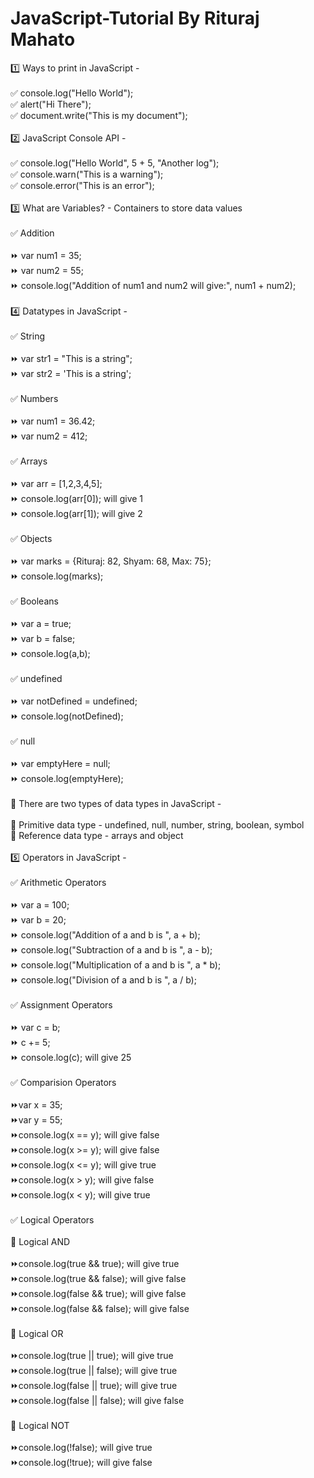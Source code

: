 # JavaScript-Tutorial By Rituraj Mahato

1️⃣ Ways to print in JavaScript - <br><br> 
✅ console.log("Hello World"); <br>
✅ alert("Hi There"); <br>
✅ document.write("This is my document"); <br>
<br>
2️⃣ JavaScript Console API - <br><br> 
✅ console.log("Hello World", 5 + 5, "Another log"); <br>
✅ console.warn("This is a warning"); <br>
✅ console.error("This is an error"); <br>
<br>
3️⃣ What are Variables? - Containers to store data values <br><br> 
✅ Addition <br>
<br>
⏩ var num1 = 35; <br>
⏩ var num2 = 55; <br>
⏩ console.log("Addition of num1 and num2 will give:", num1 + num2); <br>
<br>
4️⃣ Datatypes in JavaScript - <br><br>
✅ String <br>
<br>
⏩ var str1 = "This is a string"; <br>
⏩ var str2 = 'This is a string'; <br>
<br>
✅ Numbers <br>
<br>
⏩ var num1 = 36.42; <br>
⏩ var num2 = 412;<br>
<br>
✅ Arrays <br>
<br>
⏩ var arr = [1,2,3,4,5]; <br>
⏩ console.log(arr[0]); will give 1 <br>
⏩ console.log(arr[1]); will give 2 <br>
<br>
✅ Objects <br>
<br>
⏩ var marks = {Rituraj: 82, Shyam: 68, Max: 75}; <br>
⏩ console.log(marks); <br>
<br>
✅ Booleans <br>
<br>
⏩ var a = true; <br>
⏩ var b = false; <br>
⏩ console.log(a,b); <br>
<br>
✅ undefined <br>
<br>
⏩ var notDefined = undefined; <br>
⏩ console.log(notDefined); <br>
<br>
✅ null <br>
<br>
⏩ var emptyHere = null; <br>
⏩ console.log(emptyHere); <br>
<br>
📍 There are two types of data types in JavaScript - <br>
<br>
🎯 Primitive data type - undefined, null, number, string, boolean, symbol <br>
🎯 Reference data type - arrays and object <br>
<br>
5️⃣ Operators in JavaScript - <br>
<br>
✅ Arithmetic Operators <br>
<br>
⏩ var a = 100; <br>
⏩ var b = 20; <br>
⏩ console.log("Addition of a and b is ", a + b); <br>
⏩ console.log("Subtraction of a and b is ", a - b); <br>
⏩ console.log("Multiplication of a and b is ", a * b); <br>
⏩ console.log("Division of a and b is ", a / b); <br>
<br>
✅ Assignment Operators <br>
<br>
⏩ var c = b; <br>
⏩ c += 5; <br>
⏩ console.log(c); will give 25 <br>
<br>
✅ Comparision Operators <br>
<br>
⏩var x = 35; <br>
⏩var y = 55; <br>
⏩console.log(x == y); will give false <br>
⏩console.log(x >= y); will give false <br>
⏩console.log(x <= y); will give true <br>
⏩console.log(x > y); will give false <br>
⏩console.log(x < y); will give true <br>
<br>
✅ Logical Operators <br>
<br>
🎯 Logical AND <br>
<br>
⏩console.log(true && true); will give true <br>
⏩console.log(true && false); will give false <br>
⏩console.log(false && true); will give false <br>
⏩console.log(false && false); will give false <br>
<br>
🎯 Logical OR <br>
<br>
⏩console.log(true || true); will give true <br>
⏩console.log(true || false); will give true <br>
⏩console.log(false || true); will give true <br>
⏩console.log(false || false); will give false <br>
<br>
🎯 Logical NOT <br>
<br>
⏩console.log(!false); will give true <br>
⏩console.log(!true); will give false <br>

